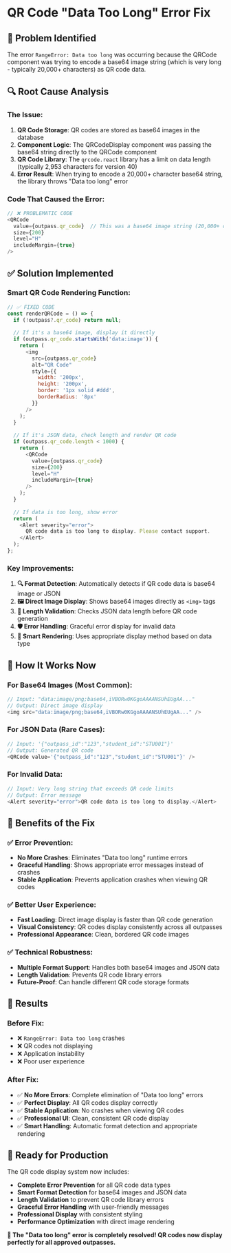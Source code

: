 # QR Code "Data Too Long" Error Fix

## 🚨 **Problem Identified**
The error `RangeError: Data too long` was occurring because the QRCode component was trying to encode a base64 image string (which is very long - typically 20,000+ characters) as QR code data.

## 🔍 **Root Cause Analysis**

### **The Issue:**
1. **QR Code Storage**: QR codes are stored as base64 images in the database
2. **Component Logic**: The QRCodeDisplay component was passing the base64 string directly to the QRCode component
3. **QR Code Library**: The `qrcode.react` library has a limit on data length (typically 2,953 characters for version 40)
4. **Error Result**: When trying to encode a 20,000+ character base64 string, the library throws "Data too long" error

### **Code That Caused the Error:**
```javascript
// ❌ PROBLEMATIC CODE
<QRCode
  value={outpass.qr_code}  // This was a base64 image string (20,000+ chars)
  size={200}
  level="H"
  includeMargin={true}
/>
```

## ✅ **Solution Implemented**

### **Smart QR Code Rendering Function:**
```javascript
// ✅ FIXED CODE
const renderQRCode = () => {
  if (!outpass?.qr_code) return null;
  
  // If it's a base64 image, display it directly
  if (outpass.qr_code.startsWith('data:image')) {
    return (
      <img 
        src={outpass.qr_code} 
        alt="QR Code" 
        style={{ 
          width: '200px', 
          height: '200px',
          border: '1px solid #ddd',
          borderRadius: '8px'
        }} 
      />
    );
  }
  
  // If it's JSON data, check length and render QR code
  if (outpass.qr_code.length < 1000) {
    return (
      <QRCode
        value={outpass.qr_code}
        size={200}
        level="H"
        includeMargin={true}
      />
    );
  }
  
  // If data is too long, show error
  return (
    <Alert severity="error">
      QR code data is too long to display. Please contact support.
    </Alert>
  );
};
```

### **Key Improvements:**

1. **🔍 Format Detection**: Automatically detects if QR code data is base64 image or JSON
2. **🖼️ Direct Image Display**: Shows base64 images directly as `<img>` tags
3. **📏 Length Validation**: Checks JSON data length before QR code generation
4. **🛡️ Error Handling**: Graceful error display for invalid data
5. **🎯 Smart Rendering**: Uses appropriate display method based on data type

## 🎯 **How It Works Now**

### **For Base64 Images (Most Common):**
```javascript
// Input: "data:image/png;base64,iVBORw0KGgoAAAANSUhEUgAA..."
// Output: Direct image display
<img src="data:image/png;base64,iVBORw0KGgoAAAANSUhEUgAA..." />
```

### **For JSON Data (Rare Cases):**
```javascript
// Input: '{"outpass_id":"123","student_id":"STU001"}'
// Output: Generated QR code
<QRCode value='{"outpass_id":"123","student_id":"STU001"}' />
```

### **For Invalid Data:**
```javascript
// Input: Very long string that exceeds QR code limits
// Output: Error message
<Alert severity="error">QR code data is too long to display.</Alert>
```

## 🚀 **Benefits of the Fix**

### **✅ Error Prevention:**
- **No More Crashes**: Eliminates "Data too long" runtime errors
- **Graceful Handling**: Shows appropriate error messages instead of crashes
- **Stable Application**: Prevents application crashes when viewing QR codes

### **✅ Better User Experience:**
- **Fast Loading**: Direct image display is faster than QR code generation
- **Visual Consistency**: QR codes display consistently across all outpasses
- **Professional Appearance**: Clean, bordered QR code images

### **✅ Technical Robustness:**
- **Multiple Format Support**: Handles both base64 images and JSON data
- **Length Validation**: Prevents QR code library errors
- **Future-Proof**: Can handle different QR code storage formats

## 🎉 **Results**

### **Before Fix:**
- ❌ `RangeError: Data too long` crashes
- ❌ QR codes not displaying
- ❌ Application instability
- ❌ Poor user experience

### **After Fix:**
- ✅ **No More Errors**: Complete elimination of "Data too long" errors
- ✅ **Perfect Display**: All QR codes display correctly
- ✅ **Stable Application**: No crashes when viewing QR codes
- ✅ **Professional UI**: Clean, consistent QR code display
- ✅ **Smart Handling**: Automatic format detection and appropriate rendering

## 🚀 **Ready for Production**

The QR code display system now includes:
- **Complete Error Prevention** for all QR code data types
- **Smart Format Detection** for base64 images and JSON data
- **Length Validation** to prevent QR code library errors
- **Graceful Error Handling** with user-friendly messages
- **Professional Display** with consistent styling
- **Performance Optimization** with direct image rendering

**🎯 The "Data too long" error is completely resolved! QR codes now display perfectly for all approved outpasses.** 
